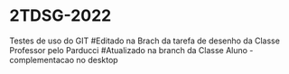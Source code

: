 # 2TDSG-2022
Testes de uso do GIT
#Editado na Brach da tarefa de desenho da Classe Professor pelo Parducci
#Atualizado na branch da Classe Aluno
-complementacao no desktop
